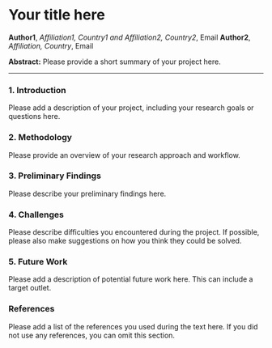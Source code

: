 # Your title here

**Author1**, *Affiliation1, Country1 and Affiliation2, Country2*, Email
**Author2**, *Affiliation, Country*, Email

**Abstract:** Please provide a short summary of your project here.

***

### 1. Introduction
Please add a description of your project, including your research goals or questions here.

### 2. Methodology
Please provide an overview of your research approach and workflow.

### 3. Preliminary Findings
Please describe your preliminary findings here.

### 4. Challenges
Please describe difficulties you encountered during the project. If possible, please also make suggestions on how you think they could be solved.

### 5. Future Work
Please add a description of potential future work here. This can include a target outlet.

### References
Please add a list of the references you used during the text here. If you did not use any references, you can omit this section.